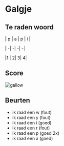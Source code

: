 # Galgje

## Te raden woord

| p | a | p | i | 

| -| -| -| -|

|1 | 2| 3| 4|

## Score
![gallow](./images/3.png)

## Beurten
* ik raad een w (fout)
* ik raad een y (fout)
* ik raad een i (goed)
* ik raad een r (fout)
* ik raad een p (goed 2x)
* ik raad een a (goed)
